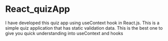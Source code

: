 # React_quizApp
I have developed this quiz app using useContext hook in React.js. This is a simple quiz application that has static validation data. This is the best one to give you quick understanding into useContext and hooks
